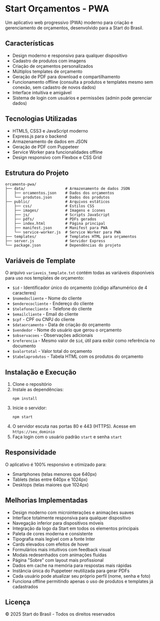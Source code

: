 # Start Orçamentos - PWA

Um aplicativo web progressivo (PWA) moderno para criação e gerenciamento de orçamentos, desenvolvido para a Start do Brasil.

## Características

- Design moderno e responsivo para qualquer dispositivo
- Cadastro de produtos com imagens
- Criação de orçamentos personalizados
- Múltiplos templates de orçamento
- Geração de PDF para download e compartilhamento
- Funcionamento offline (consulta a produtos e templates mesmo sem conexão, sem cadastro de novos dados)
- Interface intuitiva e amigável
- Sistema de login com usuários e permissões (admin pode gerenciar dados)

## Tecnologias Utilizadas

- HTML5, CSS3 e JavaScript moderno
- Express.js para o backend
- Armazenamento de dados em JSON
- Geração de PDF com Puppeteer
- Service Worker para funcionalidades offline
- Design responsivo com Flexbox e CSS Grid

## Estrutura do Projeto

```
orcamento-pwa/
├── data/                  # Armazenamento de dados JSON
│   ├── orcamentos.json    # Dados dos orçamentos
│   └── produtos.json      # Dados dos produtos
├── public/                # Arquivos estáticos
│   ├── css/               # Estilos CSS
│   ├── images/            # Imagens e ícones
│   ├── js/                # Scripts JavaScript
│   ├── pdfs/              # PDFs gerados
│   ├── index.html         # Página principal
│   ├── manifest.json      # Manifest para PWA
│   └── service-worker.js  # Service Worker para PWA
├── templates/             # Templates HTML para orçamentos
├── server.js              # Servidor Express
└── package.json           # Dependências do projeto
```

## Variáveis de Template

O arquivo `variaveis_template.txt` contém todas as variáveis disponíveis para uso nos templates de orçamento:

- `$id` - Identificador único do orçamento (código alfanumérico de 4 caracteres)
- `$nomedocliente` - Nome do cliente
- `$enderecocliente` - Endereço do cliente
- `$telefonecliente` - Telefone do cliente
- `$emailcliente` - Email do cliente
- `$cpf` - CPF ou CNPJ do cliente
- `$dataorcamento` - Data de criação do orçamento
- `$vendedor` - Nome do usuário que gerou o orçamento
- `$observacoes` - Observações adicionais
- `$referencia` - Mesmo valor de `$id`, útil para exibir como referência no documento
- `$valortotal` - Valor total do orçamento
- `$tabelaprodutos` - Tabela HTML com os produtos do orçamento

## Instalação e Execução

1. Clone o repositório
2. Instale as dependências:
   ```
   npm install
   ```
3. Inicie o servidor:
   ```
   npm start
   ```
4. O servidor escuta nas portas 80 e 443 (HTTPS). Acesse em `https://seu_dominio`
5. Faça login com o usuário padrão `start` e senha `start`

## Responsividade

O aplicativo é 100% responsivo e otimizado para:
- Smartphones (telas menores que 640px)
- Tablets (telas entre 640px e 1024px)
- Desktops (telas maiores que 1024px)

## Melhorias Implementadas

- Design moderno com microinterações e animações suaves
- Interface totalmente responsiva para qualquer dispositivo
- Navegação inferior para dispositivos móveis
- Integração da logo da Start em todos os elementos principais
- Paleta de cores moderna e consistente
- Tipografia mais legível com a fonte Inter
- Cards elevados com efeitos de hover
- Formulários mais intuitivos com feedback visual
- Modais redesenhados com animações fluidas
- Página "Sobre" com layout mais profissional
- Dados em cache na memória para respostas mais rápidas
- Instância única do Puppeteer reutilizada para gerar PDFs
- Cada usuário pode atualizar seu próprio perfil (nome, senha e foto)
- Funciona offline permitindo apenas o uso de produtos e templates já cadastrados

## Licença

© 2025 Start do Brasil - Todos os direitos reservados
